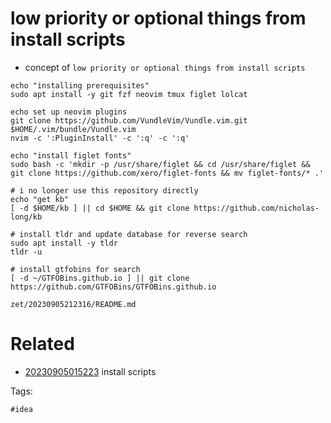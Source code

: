 # low priority or optional things from install scripts

- concept of `low priority or optional things from install scripts`

```
echo "installing prerequisites"
sudo apt install -y git fzf neovim tmux figlet lolcat

echo set up neovim plugins
git clone https://github.com/VundleVim/Vundle.vim.git $HOME/.vim/bundle/Vundle.vim
nvim -c ':PluginInstall' -c ':q' -c ':q'

echo "install figlet fonts"
sudo bash -c 'mkdir -p /usr/share/figlet && cd /usr/share/figlet && git clone https://github.com/xero/figlet-fonts && mv figlet-fonts/* .'

# i no longer use this repository directly
echo "get kb"
[ -d $HOME/kb ] || cd $HOME && git clone https://github.com/nicholas-long/kb

# install tldr and update database for reverse search
sudo apt install -y tldr
tldr -u

# install gtfobins for search
[ -d ~/GTFOBins.github.io ] || git clone https://github.com/GTFOBins/GTFOBins.github.io
```

` zet/20230905212316/README.md `

# Related

- [20230905015223](/zet/20230905015223/README.md) install scripts

Tags:

    #idea
